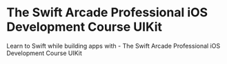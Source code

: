 # The Swift Arcade Professional iOS Development Course UIKit
Learn to Swift while building apps with - The Swift Arcade Professional iOS Development Course UIKit


